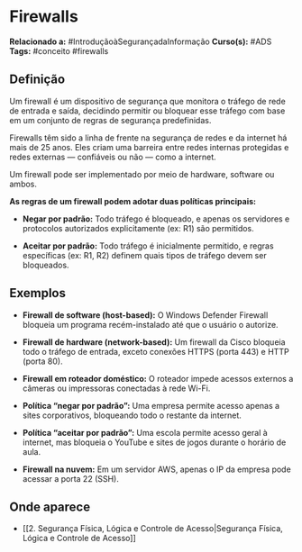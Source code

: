 # Firewalls

**Relacionado a:** #IntroduçãoàSegurançadaInformação
**Curso(s):** #ADS
**Tags:** #conceito #firewalls

## Definição

Um firewall é um dispositivo de segurança que monitora o tráfego de rede de entrada e saída, decidindo permitir ou bloquear esse tráfego com base em um conjunto de regras de segurança predefinidas.

Firewalls têm sido a linha de frente na segurança de redes e da internet há mais de 25 anos. Eles criam uma barreira entre redes internas protegidas e redes externas — confiáveis ou não — como a internet.

Um firewall pode ser implementado por meio de hardware, software ou ambos.

**As regras de um firewall podem adotar duas políticas principais:**

- **Negar por padrão:** Todo tráfego é bloqueado, e apenas os servidores e protocolos autorizados explicitamente (ex: R1) são permitidos.
    
- **Aceitar por padrão:** Todo tráfego é inicialmente permitido, e regras específicas (ex: R1, R2) definem quais tipos de tráfego devem ser bloqueados.

## Exemplos

- **Firewall de software (host-based):** O Windows Defender Firewall bloqueia um programa recém-instalado até que o usuário o autorize.
    
- **Firewall de hardware (network-based):** Um firewall da Cisco bloqueia todo o tráfego de entrada, exceto conexões HTTPS (porta 443) e HTTP (porta 80).
    
- **Firewall em roteador doméstico:** O roteador impede acessos externos a câmeras ou impressoras conectadas à rede Wi-Fi.
    
- **Política “negar por padrão”:** Uma empresa permite acesso apenas a sites corporativos, bloqueando todo o restante da internet.
    
- **Política “aceitar por padrão”:** Uma escola permite acesso geral à internet, mas bloqueia o YouTube e sites de jogos durante o horário de aula.
    
- **Firewall na nuvem:** Em um servidor AWS, apenas o IP da empresa pode acessar a porta 22 (SSH).

## Onde aparece

- [[2. Segurança Física, Lógica e Controle de Acesso|Segurança Física, Lógica e Controle de Acesso]]